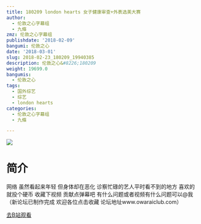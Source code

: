 ```yaml
---
title: 180209 london hearts 女子健康审查+外表选美大赛
author:
  - 伦敦之心字幕组
  - 九條
zmz: 伦敦之心字幕组
publishdate: '2018-02-09'
bangumi: 伦敦之心
date: '2018-03-01'
slug: 2018-02-23_180209_19940385
description: 伦敦之心&#8226;180209
weight: 19699.0
bangumis:
  - 伦敦之心
tags:
  - 国外综艺
  - 综艺
  - london hearts
categories:
  - 伦敦之心字幕组
  - 九條

---
```

![](https://i.imgur.com/4rJbxay.png)
# 简介  
网络
虽然看起来年轻 但身体却在恶化 诊察忙碌的艺人平时看不到的地方  喜欢的就投个硬币 收藏下视频 贡献点弹幕吧 有什么问题或者视频有什么问题可以@我（新论坛已制作完成 欢迎各位点击收藏 论坛地址www.owaraiclub.com）  

[去B站观看](https://www.bilibili.com/video/av19940385/)
 
